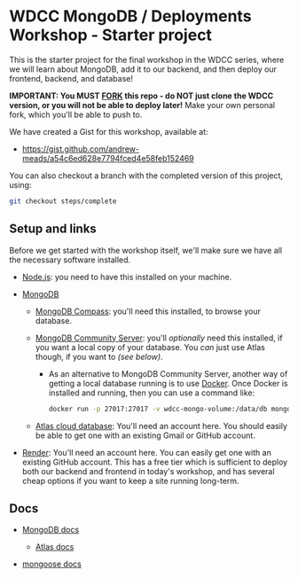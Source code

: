 # WDCC MongoDB / Deployments Workshop - Starter project

This is the starter project for the final workshop in the WDCC series, where we will learn about MongoDB, add it to our backend, and then deploy our frontend, backend, and database!

**IMPORTANT: You MUST [FORK](https://docs.github.com/en/pull-requests/collaborating-with-pull-requests/working-with-forks/fork-a-repo) this repo - do NOT just clone the WDCC version, or you will not be able to deploy later!** Make your own personal fork, which you'll be able to push to.

We have created a Gist for this workshop, available at:

- <https://gist.github.com/andrew-meads/a54c6ed628e7794fced4e58feb152469>

You can also checkout a branch with the completed version of this project, using:

```bash
git checkout steps/complete
```

## Setup and links

Before we get started with the workshop itself, we'll make sure we have all the necessary software installed.

- [Node.js](https://nodejs.org/en): you need to have this installed on your machine.

- [MongoDB](https://www.mongodb.com/)

  - [MongoDB Compass](https://www.mongodb.com/products/tools/compass): you'll need this installed, to browse your database.

  - [MongoDB Community Server](https://www.mongodb.com/products/self-managed/community-edition): you'll _optionally_ need this installed, if you want a local copy of your database. You _can_ just use Atlas though, if you want to _(see below)_.

    - As an alternative to MongoDB Community Server, another way of getting a local database running is to use [Docker](https://www.docker.com/). Once Docker is installed and running, then you can use a command like:

      ```bash
      docker run -p 27017:27017 -v wdcc-mongo-volume:/data/db mongo:latest
      ```

  - [Atlas cloud database](https://www.mongodb.com/atlas): You'll need an account here. You should easily be able to get one with an existing Gmail or GitHub account.

- [Render](https://render.com/): You'll need an account here. You can easily get one with an existing GitHub account. This has a free tier which is sufficient to deploy both our backend and frontend in today's workshop, and has several cheap options if you want to keep a site running long-term.

## Docs

- [MongoDB docs](https://www.mongodb.com/developer/)

  - [Atlas docs](https://www.mongodb.com/docs/atlas/)

- [mongoose docs](https://mongoosejs.com/docs/)
